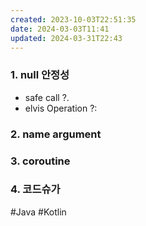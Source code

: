 ```yaml
---
created: 2023-10-03T22:51:35
date: 2024-03-03T11:41
updated: 2024-03-31T22:43
---
```

### 1. null 안정성
- safe call ?.
- elvis Operation ?:
### 2. name argument
### 3. coroutine
### 4. 코드슈가

#Java 
#Kotlin 